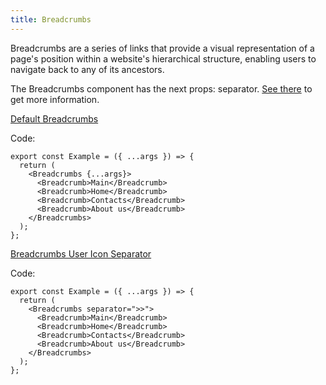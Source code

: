 ```yaml
---
title: Breadcrumbs
---
```


Breadcrumbs are a series of links that provide a visual representation of a page's position within a website's hierarchical structure, enabling users to navigate back to any of its ancestors.

The Breadcrumbs component has the next props: separator. [See there](/?path=/docs/core-breadcrumbs-breadcrumbs--docs) to get more information.

[Default Breadcrumbs](/?path=/story/core-breadcrumbs-breadcrumbs--default-breadcrumbs)

Code:

```tsx
export const Example = ({ ...args }) => {
  return (
    <Breadcrumbs {...args}>
      <Breadcrumb>Main</Breadcrumb>
      <Breadcrumb>Home</Breadcrumb>
      <Breadcrumb>Contacts</Breadcrumb>
      <Breadcrumb>About us</Breadcrumb>
    </Breadcrumbs>
  );
};
```

[Breadcrumbs User Icon Separator](/?path=/story/core-breadcrumbs-breadcrumbs--breadcrumbs-user-icon-separator)

Code:

```tsx
export const Example = ({ ...args }) => {
  return (
    <Breadcrumbs separator=">>">
      <Breadcrumb>Main</Breadcrumb>
      <Breadcrumb>Home</Breadcrumb>
      <Breadcrumb>Contacts</Breadcrumb>
      <Breadcrumb>About us</Breadcrumb>
    </Breadcrumbs>
  );
};
```
